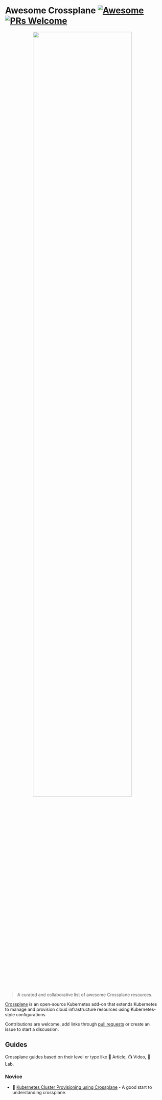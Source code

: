 <!-- omit in toc -->
# Awesome Crossplane [![Awesome](https://raw.githubusercontent.com/sindresorhus/awesome/main/media/badge.svg)](https://github.com/sindresorhus/awesome) [![PRs Welcome](https://img.shields.io/badge/PRs-welcome-brightgreen.svg)](https://github.com/aabouzaid/awesome-crossplane/pulls)

<p align="center">
  <a href="https://www.crossplane.io/">
    <img src="https://github.com/crossplane/crossplane/blob/master/banner.png" width="80%">
  </a>
</p>

> A curated and collaborative list of awesome Crossplane resources.

[Crossplane](https://www.crossplane.io/) is an open-source Kubernetes add-on that extends Kubernetes to manage and provision cloud infrastructure resources using Kubernetes-style configurations.

Contributions are welcome, add links through [pull requests](https://github.com/aabouzaid/awesome-crossplane/pulls) or create an issue to start a discussion.


## Guides

Crossplane guides based on their level or type like 📰 Article, 📺 Video, 🧪 Lab.

### Novice

- 📰 [Kubernetes Cluster Provisioning using Crossplane](https://www.infracloud.io/blogs/cluster-provisioning-using-crossplane/) - A good start to understanding crossplane.
